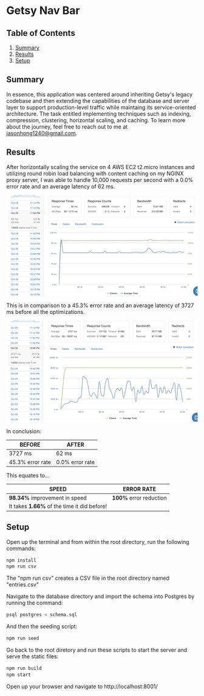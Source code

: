 # Getsy Nav Bar

## Table of Contents

1. [Summary](#Summary)
2. [Results](#Results)
4. [Setup](#Setup)

## Summary

In essence, this application was centered around inheriting Getsy's legacy codebase and then extending the capabilities of the database and server layer to support production-level traffic while maintaing its service-oriented architecture. The task entitled implementing techniques such as indexing, compression, clustering, horizontal scaling, and caching. To learn more about the journey, feel free to reach out to me at jasonhong1240@gmail.com.

## Results

After horizontally scaling the service on 4 AWS EC2 t2.micro instances and utilizing round robin load balancing with content caching on my NGINX proxy server, I was able to handle 10,000 requests per second with a 0.0% error rate and an average latency of 62 ms.

![Result](Result.png)

This is in comparison to a 45.3% error rate and an average latency of 3727 ms before all the optimizations.

![Before](Before.png)

In conclusion:

| BEFORE           | AFTER           |
|------------------|-----------------|
| 3727 ms          | 62 ms           |
| 45.3% error rate | 0.0% error rate |

This equates to...

| SPEED            | ERROR RATE      |
|------------------|-----------------|
| **98.34%** improvement in speed  | **100%** error reduction  |
| It takes **1.66%** of the time it did before! |

## Setup

Open up the terminal and from within the root directory, run the following commands:

```sh
npm install
npm run csv
```

The "npm run csv" creates a CSV file in the root directory named "entries.csv"

Navigate to the database directory and import the schema into Postgres by running the command:

```sh
psql postgres < schema.sql
```

And then the seeding script:

```sh
npm run seed
```

Go back to the root diretory and run these scripts to start the server and serve the static files:

```sh
npm run build
npm start
```

Open up your browser and navigate to http://localhost:8001/